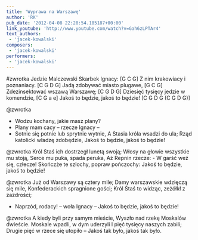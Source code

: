 ```yaml
---
title: 'Wyprawa na Warszawę'
author: 'RK'
pub_date: '2012-04-08 22:28:54.185187+00:00'
link_youtube: 'http://www.youtube.com/watch?v=Gah6zLPTAr4'
text_authors:
 - 'jacek-kowalski'
composers:
 - 'jacek-kowalski'
performers:
 - 'jacek-kowalski'
---
```


#zwrotka
Jedzie Malczewski Skarbek Ignacy:		[G C G]
Z nim krakowiacy i poznaniacy.		[C G D G]
Jadą zdobywać miasto plugawe,		[G C G]
Zdezinsektować wszawą Warszawę;		[C G D G]
Dziesięć tysięcy jedzie w komendzie,	[C G a e]
Jakoś to będzie, jakoś to będzie!		[C G D G (C G D G)]

@zwrotka
- Wodzu kochany, jakie masz plany?
- Plany mam cacy – rzecze Ignacy –
- Sotnie się potnie lub sprytnie wytnie,
A Stasia króla wsadzi do ula;
Rząd katolicki władzę zdobędzie,
Jakoś to będzie, jakoś to będzie!

@zwrotka
Król Staś ich dostrzegł lunetą swoją;
Włosy na głowie wszystkie mu stoją,
Serce mu puka, spada peruka,
Aż Repnin rzecze: - W garść weź się, człecze!
Skończże te szlochy, popraw pończochy:
Jakoś to będzie, jakoś to będzie!

@zwrotka
Już od Warszawy są cztery mile;
Damy warszawskie wdzięczą się mile,
Konfederackich spragnione gości;
Król Staś to widząc, zeżółkł z zazdrości;
- Naprzód, rodacy! – woła Ignacy –
Jakoś to będzie, jakoś to będzie!

@zwrotka
A kiedy byli przy samym mieście,
Wyszło nad rzekę Moskalów dwieście.
Moskale wpadli, w dym uderzyli
I pięć tysięcy naszych zabili;
Drugie pięć w rzece się utopiło –
Jakoś tak było, jakoś tak było.